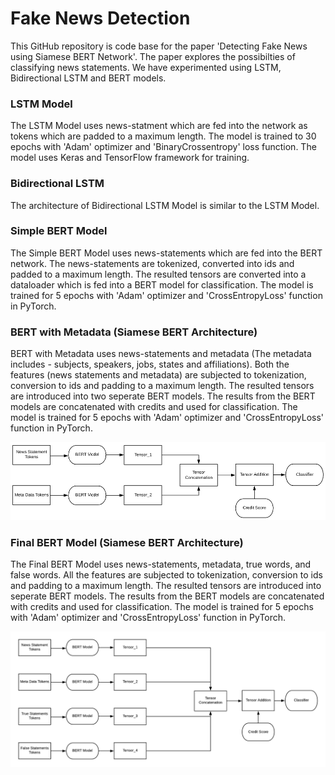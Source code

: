 # Fake News Detection

This GitHub repository is code base for the paper 'Detecting Fake News using Siamese BERT Network'. The paper explores the possibilties of classifying news statements. We have experimented using LSTM, Bidirectional LSTM and BERT models.

### LSTM Model

The LSTM Model uses news-statment which are fed into the network as tokens which are padded to a maximum length. The model is trained to 30 epochs with 'Adam' optimizer and 'BinaryCrossentropy' loss function. The model uses Keras and TensorFlow framework for training.

### Bidirectional LSTM

The architecture of Bidirectional LSTM Model is similar to the LSTM Model.

### Simple BERT Model

The Simple BERT Model uses news-statements which are fed into the BERT network. The news-statements are tokenized, converted into ids and padded to a maximum length. The resulted tensors are converted into a dataloader which is fed into a BERT model for classification. The model is trained for 5 epochs with 'Adam' optimizer and 'CrossEntropyLoss' function in PyTorch.

### BERT with Metadata (Siamese BERT Architecture)

BERT with Metadata uses news-statements and metadata (The metadata includes - subjects, speakers, jobs, states and affiliations). Both the features (news statements and metadata) are subjected to tokenization, conversion to ids and padding to a maximum length. The resulted tensors are introduced into two seperate BERT models. The results from the BERT models are concatenated with credits and used for classification. The model is trained for 5 epochs with 'Adam' optimizer and 'CrossEntropyLoss' function in PyTorch.

![BERT with Metadata](/images/bert_with_metadata.png)

### Final BERT Model (Siamese BERT Architecture)

The Final BERT Model uses news-statements, metadata, true words, and false words. All the features are subjected to tokenization, conversion to ids and padding to a maximum length. The resulted tensors are introduced into seperate BERT models. The results from the BERT models are concatenated with credits and used for classification. The model is trained for 5 epochs with 'Adam' optimizer and 'CrossEntropyLoss' function in PyTorch.

![Final BERT Model](/images/Final_BERT_Model.png)
